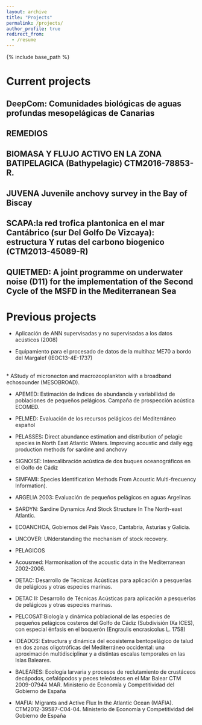 ```yaml
---
layout: archive
title: "Projects"
permalink: /projects/
author_profile: true
redirect_from:
  - /resume
---
```


{% include base_path %}








Current projects
======

DeepCom: Comunidades biológicas de aguas profundas mesopelágicas de Canarias <br/>
------

REMEDIOS
----


BIOMASA Y FLUJO ACTIVO EN LA ZONA BATIPELAGICA (Bathypelagic) CTM2016-78853-R. 
------

JUVENA Juvenile anchovy survey in the Bay of Biscay
------

SCAPA:la red trofica plantonica en el mar Cantábrico (sur Del Golfo De Vizcaya): estructura Y rutas del carbono biogenico (CTM2013-45089-R)
------


QUIETMED: A joint programme on underwater noise (D11) for the implementation of the Second Cycle of the MSFD in the Mediterranean Sea
------


Previous projects
======
 
 * Aplicación de ANN supervisadas y no supervisadas a los datos acústicos (2008)

 * Equipamiento para el procesado de datos de la multihaz ME70 a bordo del Margalef (IEOC13-4E-1737) 
<br/>
 * AStudy of micronecton and macrozooplankton with a broadband echosounder (MESOBROAD).

 * APEMED: Estimación de índices de abundancia y variabilidad de poblaciones de pequeños pelágicos. Campaña de prospección acústica ECOMED.

 * PELMED: Evaluación de los recursos pelágicos del Mediterráneo español

 * PELASSES: Direct abundance estimation and distribution of pelagic species in North East Atlantic Waters. Improving acoustic and daily egg production   methods for sardine and anchovy

 * SIGNOISE: Intercalibración acústica de dos buques oceanográficos en el Golfo de Cádiz
 * SIMFAMI: Species Identification Methods From Acoustic Multi-frecuency Information).
 * ARGELIA 2003: Evaluación de pequeños pelágicos en aguas Argelinas      

 * SARDYN: Sardine Dynamics And Stock Structure In The North-east Atlantic.  

 * ECOANCHOA, Gobiernos del Pais Vasco, Cantabria, Asturias y Galicia.  

 * UNCOVER: UNderstanding the mechanism of stock recovery.

 * PELAGICOS 

 * Acousmed: Harmonisation of the acoustic data in the Mediterranean 2002-2006.
              <br/>
 * DETAC: Desarrollo de Técnicas Acústicas para aplicación a pesquerías de pelágicos y otras especies marinas.
            <br/>
 * DETAC II: Desarrollo de Técnicas Acústicas para aplicación a pesquerías de pelágicos y otras especies marinas.
                           <br/>
 * PELCOSAT:Biología y dinámica poblacional de las especies de pequeños
pelágicos costeros del Golfo de Cádiz
(Subdivisión IXa ICES), con especial énfasis en el boquerón (Engraulis encrasicolus L. 1758)
                            <br/>
 * IDEADOS: Estructura y dinámica del ecosistema bentopelágico de talud
en dos zonas oligotróficas del Mediterráneo occidental: una
aproximación multidisciplinar y a distintas escalas temporales en
las Islas Baleares.

  
* BALEARES: Ecología larvaria y procesos de reclutamiento de
crustáceos decápodos, cefalópodos y peces teleósteos en el Mar
Balear CTM 2009-07944 MAR.  Ministerio de
Economía y Competitividad del Gobierno de España
           <br/>
* MAFIA: Migrants and Active Flux In the Atlantic Ocean (MAFIA). CTM2012-39587-C04-04. Ministerio de
Economía y Competitividad del Gobierno de España
<br/>

